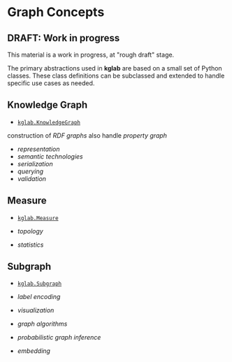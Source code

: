 # Graph Concepts

## DRAFT: Work in progress

This material is a work in progress, at "rough draft" stage.


The primary abstractions used in **kglab** are based on a small set of
Python classes.
These class definitions can be subclassed and extended to handle
specific use cases as needed.


## Knowledge Graph

  * [`kglab.KnowledgeGraph`](../ref/#KnowledgeGraph)

construction of *RDF graphs*
also handle *property graph*

  * *representation*
  * *semantic technologies*
  * *serialization*
  * *querying*
  * *validation*


## Measure

  * [`kglab.Measure`](../ref/#Measure)

  * *topology*
  * *statistics*


## Subgraph

  * [`kglab.Subgraph`](../ref/#Subgraph)

  * *label encoding*
  * *visualization*
  * *graph algorithms*
  * *probabilistic graph inference*
  * *embedding*